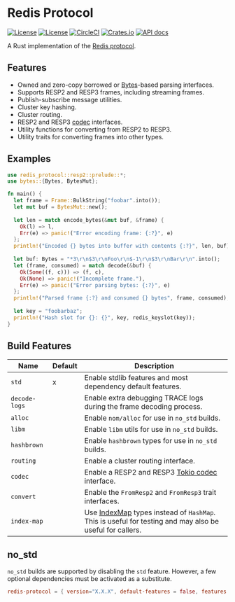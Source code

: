 Redis Protocol
==============

[![License](https://img.shields.io/badge/license-MIT-blue.svg)](https://opensource.org/licenses/MIT)
[![License](https://img.shields.io/badge/License-Apache%202.0-blue.svg)](https://opensource.org/licenses/Apache-2.0)
[![CircleCI](https://circleci.com/gh/aembke/redis-protocol.rs/tree/main.svg?style=svg)](https://circleci.com/gh/aembke/redis-protocol.rs/tree/main)
[![Crates.io](https://img.shields.io/crates/v/redis-protocol.svg)](https://crates.io/crates/redis-protocol)
[![API docs](https://docs.rs/redis-protocol/badge.svg)](https://docs.rs/redis-protocol)

A Rust implementation of the [Redis protocol](https://redis.io/topics/protocol). 

## Features

* Owned and zero-copy borrowed or [Bytes](https://docs.rs/bytes/latest/bytes/struct.Bytes.html)-based parsing interfaces. 
* Supports RESP2 and RESP3 frames, including streaming frames.
* Publish-subscribe message utilities.
* Cluster key hashing.
* Cluster routing.
* RESP2 and RESP3 [codec](https://docs.rs/tokio-util/latest/tokio_util/codec/index.html) interfaces. 
* Utility functions for converting from RESP2 to RESP3.
* Utility traits for converting frames into other types. 

## Examples

```rust
use redis_protocol::resp2::prelude::*;
use bytes::{Bytes, BytesMut};

fn main() {
  let frame = Frame::BulkString("foobar".into());
  let mut buf = BytesMut::new();
  
  let len = match encode_bytes(&mut buf, &frame) {
    Ok(l) => l,
    Err(e) => panic!("Error encoding frame: {:?}", e)
  };
  println!("Encoded {} bytes into buffer with contents {:?}", len, buf);
  
  let buf: Bytes = "*3\r\n$3\r\nFoo\r\n$-1\r\n$3\r\nBar\r\n".into();
  let (frame, consumed) = match decode(&buf) {
    Ok(Some((f, c))) => (f, c),
    Ok(None) => panic!("Incomplete frame."),
    Err(e) => panic!("Error parsing bytes: {:?}", e)
  };
  println!("Parsed frame {:?} and consumed {} bytes", frame, consumed);
  
  let key = "foobarbaz";
  println!("Hash slot for {}: {}", key, redis_keyslot(key));
}
```

## Build Features 

| Name          | Default | Description                                                                                                                                  |
|---------------|---------|----------------------------------------------------------------------------------------------------------------------------------------------|
| `std`         | x       | Enable stdlib features and most dependency default features.                                                                                 |
| `decode-logs` |         | Enable extra debugging TRACE logs during the frame decoding process.                                                                         |
| `alloc`       |         | Enable `nom/alloc` for use in `no_std` builds.                                                                                               |
| `libm`        |         | Enable `libm` utils for use in `no_std` builds.                                                                                              |
| `hashbrown`   |         | Enable `hashbrown` types for use in `no_std` builds.                                                                                         |
| `routing`     |         | Enable a cluster routing interface.                                                                                                          |
| `codec`       |         | Enable a RESP2 and RESP3 [Tokio codec](https://docs.rs/tokio-util/latest/tokio_util/codec/index.html) interface.                             |
| `convert`     |         | Enable the `FromResp2` and `FromResp3` trait interfaces.                                                                                     |
| `index-map`   |         | Use [IndexMap](https://crates.io/crates/indexmap) types instead of `HashMap`. This is useful for testing and may also be useful for callers. |

## no_std

`no_std` builds are supported by disabling the `std` feature. However, a few optional dependencies must be activated as a substitute.

````TOML
redis-protocol = { version="X.X.X", default-features = false, features = ["libm", "hashbrown", "alloc"] }
````